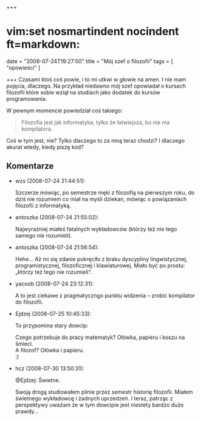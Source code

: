 +++
# vim:set nosmartindent nocindent ft=markdown:
date = "2008-07-24T19:27:50"
title = "Mój szef o filozofii"
tags = [ "opowieści" ]

+++
Czasami ktoś coś powie, i to mi utkwi w głowie na amen. I nie mam pojęcia,
dlaczego. Na przykład niedawno mój szef opowiadał o kursach filozofii które
sobie wziął na studiach jako dodatek do kursów programowania.

<!--more-->

W pewnym momencie powiedział coś takiego:

> Filozofia jest jak informatyka, tylko że łatwiejsza, bo nie ma kompilatora.

Coś w tym jest, nie? Tylko dlaczego to za mną teraz chodzi? I dlaczego akurat
wtedy, kiedy piszę kod?

## Komentarze

* wzs (2008-07-24 21:44:51): <p>Szczerze mówiąc, po semestrze męki z filozofią
  na pierwszym roku, do dziś nie rozumiem co miał na myśli dziekan, mówiąc o
  powiązaniach filozofii z informatyką.</p>
* antoszka (2008-07-24 21:55:02): <p>Najwyraźniej miałeś fatalnych wykładowców
  (którzy też nie tego samego nie rozumieli).</p>
* antoszka (2008-07-24 21:56:54): <p>Hehe&#8230; Aż mi się zdanie pokręciło z
  braku dyscypliny lingwistycznej, programistycznej, filozoficznej i
  klawiaturowej. Miało być po prostu: „którzy też tego nie rozumieli”.</p>
* yacoob (2008-07-24 23:12:31): <p>A to jest ciekawe z pragmatyczngo punktu
  widzenia &#8211; zrobić kompilator do filozofii.</p>
* Ejdzej (2008-07-25 10:45:33): <p>To przypomina stary dowcip:</p>  <p>Czego
  potrzebuje do pracy matematyk? Ołówka, papieru i koszu na śmieci.<br /> A
  filozof? Ołówka i papieru.<br /> :)</p>
* hcz (2008-07-30 13:50:31): <p>@Ejdzej: Świetne.</p>  <p>Swoją drogą
  studiowałem pilnie przez semestr historię filozofii. Miałem świetnego
  wykładowcę i żadnych uprzedzeń. I teraz, patrząc z perspektywy uważam że w tym
  dowcipie jest niestety bardzo dużo prawdy&#8230;</p>
